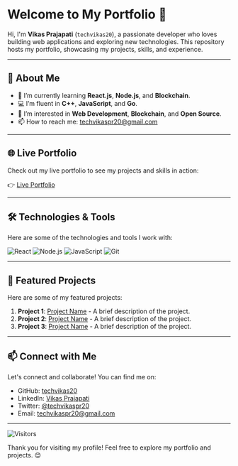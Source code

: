 # Welcome to My Portfolio 👋

Hi, I'm **Vikas Prajapati** (`techvikas20`), a passionate developer who loves building web applications and exploring new technologies. This repository hosts my portfolio, showcasing my projects, skills, and experience.

---

## 🚀 About Me

- 🌱 I’m currently learning **React.js**, **Node.js**, and **Blockchain**.
- 💻 I’m fluent in **C++**, **JavaScript**, and **Go**.
- 🔭 I’m interested in **Web Development**, **Blockchain**, and **Open Source**.
- 📫 How to reach me: [techvikaspr20@gmail.com](mailto:techvikaspr20@gmail.com)

---

## 🌐 Live Portfolio

Check out my live portfolio to see my projects and skills in action:

👉 [Live Portfolio](https://techvikas20.github.io/my-portfolio)

---

## 🛠️ Technologies & Tools

Here are some of the technologies and tools I work with:

![React](https://img.shields.io/badge/React-20232A?style=for-the-badge&logo=react&logoColor=61DAFB)
![Node.js](https://img.shields.io/badge/Node.js-339933?style=for-the-badge&logo=node.js&logoColor=white)
![JavaScript](https://img.shields.io/badge/JavaScript-F7DF1E?style=for-the-badge&logo=javascript&logoColor=black)
![Git](https://img.shields.io/badge/Git-F05032?style=for-the-badge&logo=git&logoColor=white)

---

## 📂 Featured Projects

Here are some of my featured projects:

1. **Project 1**: [Project Name](https://github.com/techvikas20/project-1) - A brief description of the project.
2. **Project 2**: [Project Name](https://github.com/techvikas20/project-2) - A brief description of the project.
3. **Project 3**: [Project Name](https://github.com/techvikas20/project-3) - A brief description of the project.

---

## 📫 Connect with Me

Let's connect and collaborate! You can find me on:

- GitHub: [techvikas20](https://github.com/techvikas20)
- LinkedIn: [Vikas Prajapati](https://www.linkedin.com/in/vikas-prajapati-931260350)
- Twitter: [@techvikaspr20](https://twitter.com/techvikaspr20)
- Email: [techvikaspr20@gmail.com](mailto:techvikaspr20@gmail.com)

---

![Visitors](https://visitor-badge.glitch.me/badge?page_id=techvikas20.techvikas20)

Thank you for visiting my profile! Feel free to explore my portfolio and projects. 😊